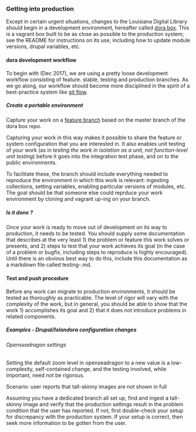 ### Getting into production

Except in certain urgent situations, changes to the Louisiana Digital Library should begin in a development environment, hereafter called [dora box](https://github.com/lsulibraries/dora). This is a vagrant box built to be as close as possible to the production system; see the README for instructions on its use, including how to update module versions, drupal variables, etc.

#### dora development workflow

To begin with (Dec 2017), we are using a pretty loose development workflow consisting of feature. stable, testing and production branches. As we go along, our workflow should become more disciplined in the spirit of a best-practice system like [git flow](https://www.atlassian.com/git/tutorials/comparing-workflows/gitflow-workflow).

##### Create a portable environment

Capture your work on a [feature branch](https://www.atlassian.com/git/tutorials/comparing-workflows/feature-branch-workflow) based on the master branch of the dora box repo. 

Capturing your work in this way makes it possible to share the feature or system configuration that you are interested in. It also enables unit testing of your work (as in _testing the work in isolation as a unit, not function-level unit testing_) before it goes into the integration test phase, and on to the public environments.

To facilitate these, the branch should include everything  needed to reproduce the environment in which this work is relevant: ingesting collections, setting variables, enabling particular versions of modules, etc. The goal should be that someone else could reprduce your work environment by cloning and vagrant up-ing on your branch.

##### Is it done ?

Once your work is ready to move out of development on its way to production, it needs to be tested. You should supply some documentation that describes at the very least 1) the problem or feature this work solves or presents, and 2) steps to test that your work achieves its goal (in the case of a problem or bugfix, including steps to reproduce is highly encouraged). Until there is an obvious best way to do this, include this documentation as a markdown file called testing-<FB-whatever>.md.

#### Test and push procedure

Before any work can migrate to production environments, it should be tested as thoroughly as practicable. The level of rigor will vary with the complexity of the work, but in general, you should be able to show that the work 1) accomplishes its goal and 2) that it does not introduce problems in related components.

##### Examples - Drupal/Islandora configuration changes

###### Openseadragon settings

Setting the default zoom level in openseadragon to a new value is a low-complexity, self-contained change, and the testing involved, while important, need not be rigorous.

Scenario: user reports that tall-skinny images are not shown in full 

Assuming you have a dedicated branch all set up, find and ingest a tall-skinny image and verify that the production settings result in the problem condition that the user has reported. If not, first double-check your setup for discrepancy with the production system. If your setup is correct, then seek more information to be gotten from the user.

